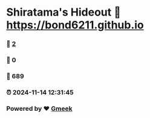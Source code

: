 # Shiratama's Hideout :link: https://bond6211.github.io 
### :page_facing_up: [2](https://bond6211.github.io/tag.html) 
### :speech_balloon: 0 
### :hibiscus: 689 
### :alarm_clock: 2024-11-14 12:31:45 
### Powered by :heart: [Gmeek](https://github.com/Meekdai/Gmeek)
